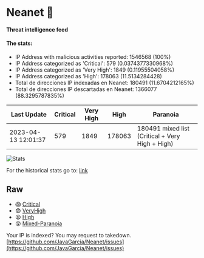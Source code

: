 # Neanet :hocho:
#### Threat intelligence feed
#### The stats:

- IP Address with malicious activities reported: 1546568 (100%)
- IP Address categorized as 'Critical':  579 (0.0374377330968%)
- IP Address categorized as 'Very High':  1849 (0.11955504058%)
- IP Address categorized as 'High':  178063 (11.5134284428)
- Total de direcciones IP indexadas en Neanet:  180491 (11.6704212165%)
- Total de direcciones IP descartadas en Neanet:  1366077 (88.3295787835%)

| Last Update | Critical | Very High | High | Paranoia |
| --- | --- | --- | --- | --- |
| 2023-04-13 12:01:37 | 579 | 1849 | 178063 | 180491 mixed list (Critical + Very High + High)|

![Stats](https://docs.google.com/spreadsheets/d/e/2PACX-1vSnaNMIXVabIpDJjufMlzH7poXnshF3mgd8Is1g9ytUEzVsP5my4Trn8f-xkoLLQ38xpL3HtmUexLo6/pubchart?oid=501124687&format=image)

For the historical stats go to: [link](/stats.csv)
## Raw
- :scream: [Critical](https://raw.githubusercontent.com/JavaGarcia/Neanet/master/blacklists/neanet_critical.txt)
- :fearful: [VeryHigh](https://raw.githubusercontent.com/JavaGarcia/Neanet/master/blacklists/neanet_veryHigh.txtt)
- :frowning: [High](https://raw.githubusercontent.com/JavaGarcia/Neanet/master/blacklists/neanet_high.txt)
- :dizzy_face: [Mixed-Paranoia](https://raw.githubusercontent.com/JavaGarcia/Neanet/master/blacklists/neanet_all.txt)


Your IP is indexed? You may request to takedown. [https://github.com/JavaGarcia/Neanet/issues](https://github.com/JavaGarcia/Neanet/issues)



































































































































































































































































































































































































































































































































































































































































































































































































































































































































































































































































































































































































































































































































































































































































































































































































































































































































































































































































































































































































































































































































































































































































































































































































































































































































































































































































































































































































































































































































































































































































































































































































































































































































































































































































































































































































































































































































































































































































































































































































































































































































































































































































































































































































































































































































































































































































































































































































































































































































































































































































































































































































































































































































































































































































































































































































































































































































































































































































































































































































































































































































































































































































































































































































































































































































































































































































































































































































































































































































































































































































































































































































































































































































































































































































































































































































































































































































































































































































































































































































































































































































































































































































































































































































































































































































































































































































































































































































































































































































































































































































































































































































































































































































































































































































































































































































































































































































































































































































































































































































































































































































































































































































































































































































































































































































































































































































































































































































